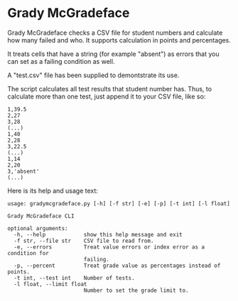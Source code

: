 # Grady McGradeface

Grady McGradeface checks a CSV file for student numbers and calculate how many failed and who. It supports calculation in points and percentages.

It treats cells that have a string (for example "absent") as errors that you can set as a failing condition as well.

A "test.csv" file has been supplied to demontstrate its use.

The script calculates all test results that student number has. Thus, to calculate more than one test, just append it to your CSV file, like so:

```text
1,39.5
2,27
3,28
(...)
1,40
2,28
3,22.5
(...)
1,14
2,20
3,'absent'
(...)
```

Here is its help and usage text:

```text
usage: gradymcgradeface.py [-h] [-f str] [-e] [-p] [-t int] [-l float]

Grady McGradeface CLI

optional arguments:
  -h, --help            show this help message and exit
  -f str, --file str    CSV file to read from.
  -e, --errors          Treat value errors or index error as a condition for
                        failing.
  -p, --percent         Treat grade value as percentages instead of points.
  -t int, --test int    Number of tests.
  -l float, --limit float
                        Number to set the grade limit to.
```
